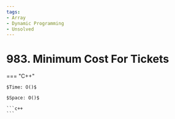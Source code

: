 ```yaml
---
tags:
- Array
- Dynamic Programming
- Unsolved
---
```



# 983. Minimum Cost For Tickets

=== "C++"

    $Time: O()$

    $Space: O()$

    ```c++
    ```